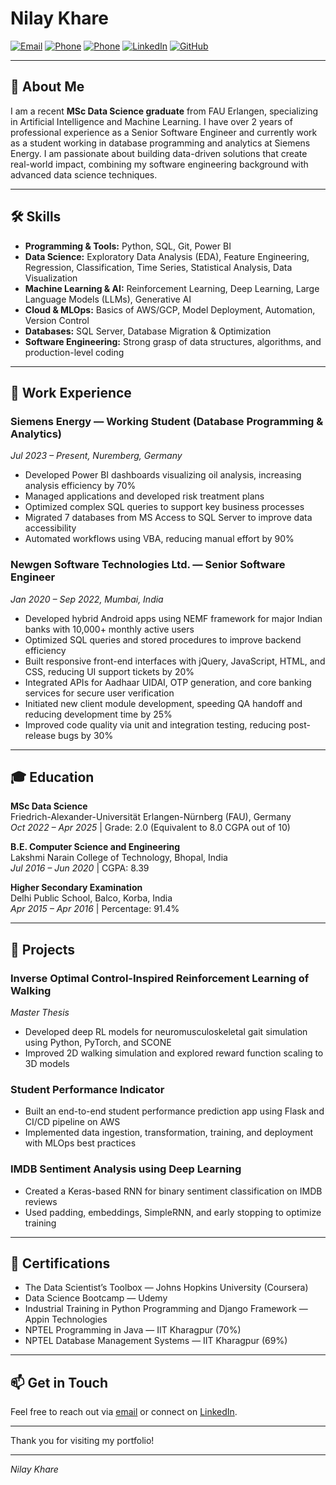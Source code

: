 # Nilay Khare

[![Email](https://img.shields.io/badge/-nilaykhare1@gmail.com-c14438?style=flat&logo=gmail&logoColor=white)](mailto:nilaykhare1@gmail.com)
[![Phone](https://img.shields.io/badge/Phone-+91%209407918845-4caf50?style=flat&logo=phone)](tel:+919407918845)
[![Phone](https://img.shields.io/badge/Phone-+49%2017626723644-4caf50?style=flat&logo=phone)](tel:+4917626723644)
[![LinkedIn](https://img.shields.io/badge/-LinkedIn-0077B5?style=flat&logo=linkedin&logoColor=white)](https://linkedin.com/in/nilaykhare23)
[![GitHub](https://img.shields.io/badge/-GitHub-181717?style=flat&logo=github&logoColor=white)](https://github.com/Nilaykhare)

---

## 👋 About Me

I am a recent **MSc Data Science graduate** from FAU Erlangen, specializing in Artificial Intelligence and Machine Learning. I have over 2 years of professional experience as a Senior Software Engineer and currently work as a student working in database programming and analytics at Siemens Energy. I am passionate about building data-driven solutions that create real-world impact, combining my software engineering background with advanced data science techniques.

---

## 🛠️ Skills

- **Programming & Tools:** Python, SQL, Git, Power BI  
- **Data Science:** Exploratory Data Analysis (EDA), Feature Engineering, Regression, Classification, Time Series, Statistical Analysis, Data Visualization  
- **Machine Learning & AI:** Reinforcement Learning, Deep Learning, Large Language Models (LLMs), Generative AI  
- **Cloud & MLOps:** Basics of AWS/GCP, Model Deployment, Automation, Version Control  
- **Databases:** SQL Server, Database Migration & Optimization  
- **Software Engineering:** Strong grasp of data structures, algorithms, and production-level coding

---

## 💼 Work Experience

### Siemens Energy — Working Student (Database Programming & Analytics)  
*Jul 2023 – Present, Nuremberg, Germany*  
- Developed Power BI dashboards visualizing oil analysis, increasing analysis efficiency by 70%  
- Managed applications and developed risk treatment plans  
- Optimized complex SQL queries to support key business processes  
- Migrated 7 databases from MS Access to SQL Server to improve data accessibility  
- Automated workflows using VBA, reducing manual effort by 90%

### Newgen Software Technologies Ltd. — Senior Software Engineer  
*Jan 2020 – Sep 2022, Mumbai, India*  
- Developed hybrid Android apps using NEMF framework for major Indian banks with 10,000+ monthly active users  
- Optimized SQL queries and stored procedures to improve backend efficiency  
- Built responsive front-end interfaces with jQuery, JavaScript, HTML, and CSS, reducing UI support tickets by 20%  
- Integrated APIs for Aadhaar UIDAI, OTP generation, and core banking services for secure user verification  
- Initiated new client module development, speeding QA handoff and reducing development time by 25%  
- Improved code quality via unit and integration testing, reducing post-release bugs by 30%

---

## 🎓 Education

**MSc Data Science**  
Friedrich-Alexander-Universität Erlangen-Nürnberg (FAU), Germany  
*Oct 2022 – Apr 2025* | Grade: 2.0 (Equivalent to 8.0 CGPA out of 10)

**B.E. Computer Science and Engineering**  
Lakshmi Narain College of Technology, Bhopal, India  
*Jul 2016 – Jun 2020* | CGPA: 8.39

**Higher Secondary Examination**  
Delhi Public School, Balco, Korba, India  
*Apr 2015 – Apr 2016* | Percentage: 91.4%

---

## 📂 Projects

### Inverse Optimal Control-Inspired Reinforcement Learning of Walking  
*Master Thesis*  
- Developed deep RL models for neuromusculoskeletal gait simulation using Python, PyTorch, and SCONE  
- Improved 2D walking simulation and explored reward function scaling to 3D models

### Student Performance Indicator  
- Built an end-to-end student performance prediction app using Flask and CI/CD pipeline on AWS  
- Implemented data ingestion, transformation, training, and deployment with MLOps best practices

### IMDB Sentiment Analysis using Deep Learning  
- Created a Keras-based RNN for binary sentiment classification on IMDB reviews  
- Used padding, embeddings, SimpleRNN, and early stopping to optimize training

---

## 📜 Certifications

- The Data Scientist’s Toolbox — Johns Hopkins University (Coursera)  
- Data Science Bootcamp — Udemy  
- Industrial Training in Python Programming and Django Framework — Appin Technologies  
- NPTEL Programming in Java — IIT Kharagpur (70%)  
- NPTEL Database Management Systems — IIT Kharagpur (69%)

---

## 📫 Get in Touch

Feel free to reach out via [email](mailto:nilaykhare1@gmail.com) or connect on [LinkedIn](https://linkedin.com/in/nilaykhare23).

---

Thank you for visiting my portfolio!

---

*Nilay Khare*  
